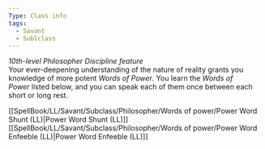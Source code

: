 ```yaml
---
Type: Class info
tags:
  - Savant
  - Sublclass
---
```

_10th-level Philosopher Discipline feature_  
Your ever-deepening understanding of the nature of reality grants you knowledge of more potent _Words of Power_. You learn the _Words of Power_ listed below, and you can speak each of them once between each short or long rest.

[[SpellBook/LL/Savant/Subclass/Philosopher/Words of power/Power Word Shunt (LL)|Power Word Shunt (LL)]]
[[SpellBook/LL/Savant/Subclass/Philosopher/Words of power/Power Word Enfeeble (LL)|Power Word Enfeeble (LL)]]
